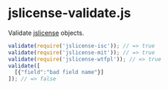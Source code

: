 jslicense-validate.js
=====================

Validate [jslicense][jslicense] objects.

<!--js var validate = require('./'); -->

```js
validate(require('jslicense-isc')); // => true
validate(require('jslicense-mit')); // => true
validate(require('jslicense-wtfpl')); // => true
validate([
  [{"field":"bad field name"}]
]); // => false
```

[jslicense]: http://jslicense.org
